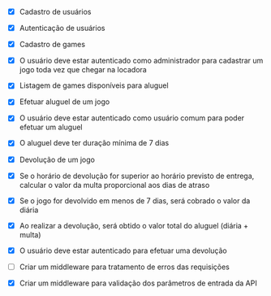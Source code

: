 * [x] Cadastro de usuários

* [x] Autenticação de usuários

* [x] Cadastro de games
* [x] O usuário deve estar autenticado como administrador para cadastrar um jogo toda vez que chegar na locadora

* [x] Listagem de games disponíveis para aluguel

* [x] Efetuar aluguel de um jogo
* [x] O usuário deve estar autenticado como usuário comum para poder efetuar um aluguel
* [x] O aluguel deve ter duração mínima de 7 dias

* [x] Devolução de um jogo
* [x] Se o horário de devolução for superior ao horário previsto de entrega, calcular o valor da multa proporcional aos dias de atraso
* [x] Se o jogo for devolvido em menos de 7 dias, será cobrado o valor da diária
* [x] Ao realizar a devolução, será obtido o valor total do aluguel (diária + multa)
* [x] O usuário deve estar autenticado para efetuar uma devolução

* [ ] Criar um middleware para tratamento de erros das requisições
* [x] Criar um middleware para validação dos parâmetros de entrada da API

